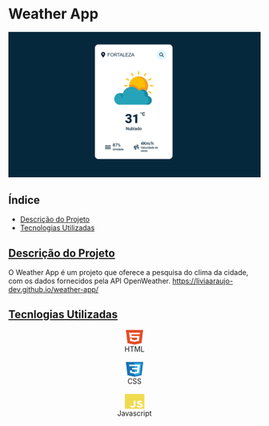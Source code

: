 # Weather App

![FilmLib](./images/print.png)

## Índice

- [Descrição do Projeto](#descrição-do-projeto)
- [Tecnologias Utilizadas](#tecnologias-utilizadas)

## [Descrição do Projeto](#descrição-do-projeto)

O Weather App é um projeto que oferece a pesquisa do clima da cidade, com os dados fornecidos pela API OpenWeather.
<https://liviaaraujo-dev.github.io/weather-app/>

## [Tecnlogias Utilizadas](#tecnologias-utilizadas)

<div style="display: flex; flex-direction: column; align-items: center;">
<img align="center" height="30" width="40" src="https://raw.githubusercontent.com/devicons/devicon/master/icons/html5/html5-plain.svg">
HTML
</div>
<br>

<div style="display: flex; flex-direction: column; align-items: center;">
<img align="center" height="30" width="40" src="https://raw.githubusercontent.com/devicons/devicon/master/icons/css3/css3-original.svg">
CSS
</div>
<br>

<div style="display: flex; flex-direction: column; align-items: center;">
<img align="center" height="30" width="40" src="https://raw.githubusercontent.com/devicons/devicon/master/icons/javascript/javascript-plain.svg">
Javascript
</div>
<br>

<br>
